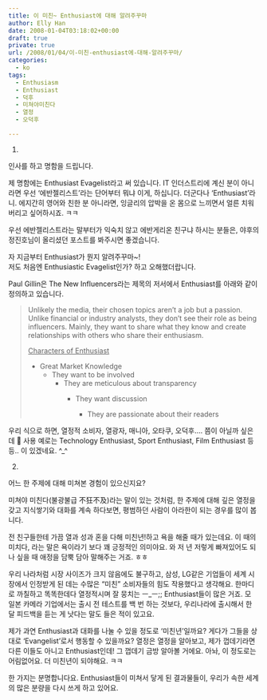 ```yaml
---
title: 이 미친~ Enthusiast에 대해 알려주꾸마
author: Elly Han
date: 2008-01-04T03:18:02+00:00
draft: true
private: true
url: /2008/01/04/이-미친-enthusiast에-대해-알려주꾸마/
categories:
  - ko
tags:
  - Enthusiasm
  - Enthusiast
  - 덕후
  - 미쳐야미친다
  - 열정
  - 오덕후

---
```

1. 

  
  


인사를 하고 명함을 드립니다. 

  
  


제 명함에는 Enthusiast Evagelist라고 써 있습니다. IT 인더스트리에 계신 분이 아니라면 우선 &#8216;에반젤리스트&#8217;라는 단어부터 뭐냐 이게, 하십니다. 더군다나 &#8216;Enthusiast&#8217;라니. 에지간히 영어와 친한 분 아니라면, 잉글리의 압박을 온 몸으로 느끼면서 얼른 치워버리고 싶어하시죠. ㅋㅋ 

  
  


우선 에반젤리스트라는 말부터가 익숙치 않고 에반게리온 친구냐 하시는 분들은, 야후의 정진호님이 올리셨던 포스트를 봐주시면 좋겠습니다. 

  
  


자 지금부터 Enthusiast가 뭔지 알려주꾸마~!&nbsp;  
저도 처음엔 Enthusiastic Evagelist인가? 하고 오해했더랍니다. 

  


Paul Gillin은 The New Influencers라는 제목의 저서에서 Enthusiast를 아래와 같이 정의하고 있습니다. 

  
  


>  
> 
> 
> Unlikely the media, their chosen topics aren&#8217;t a job but a passion. Unlike financial or industry analysts, they don&#8217;t see their role as being influencers. Mainly, they want to share what they know and create relationships with others who share their enthusiasm. 
> 
>  
>  
> 
> 
> <U>Characters of Enthusiast </U>
> 
>  
> 
> 
>  
> 
> 
>   * Great Market Knowledge  
>       * They want to be involved  
>           * They are meticulous about transparency  
>               * They want discussion  
>                   * They are passionate about their readers </UL></BLOCKQUOTE>
>  
>  
>                 우리 식으로 하면, 열정적 소비자, 열광자, 매니아, 오타쿠, 오덕후&#8230;. 쯤이 아닐까 싶은데 🙂 사용 예로는 Technology Enthusiast, Sport Enthusiast, Film Enthusiast 등등.. 이 있겠네요. ^_^ 
>                 
>  
>  
>  
>                 2. 
>                 
>  
>  
>                 어느 한 주제에 대해 미쳐본 경험이 있으신지요? 
>                 
>  
>  
>                 미쳐야 미친다(불광불급 不狂不及)라는 말이 있는 것처럼, 한 주제에 대해 깊은 열정을 갖고 지식쌓기와 대화를 계속 하다보면, 평범하던 사람이 아라한이 되는 경우를 많이 봅니다. 
>                 
>  
>  
>                 전 친구들한테 가끔 열과 성과 혼을 다해 미친년!하고 욕을 해줄 때가 있는데요. 이 때의 미치다, 라는 말은 욕이라기 보다 꽤 긍정적인 의미야요. 와 저 년 저렇게 빠져있어도 되나 싶을 때 애정을 담뿍 담아 말해주는 거죠. ㅎㅎ 
>                 
>  
>  
>                 우리 나라처럼 시장 사이즈가 크지 않음에도 불구하고, 삼성, LG같은 기업들이 세계 시장에서 인정받게 된 데는 수많은 &#8220;미친&#8221; 소비자들의 힘도 작용했다고 생각해요. 한마디로 까칠하고 똑똑한데다 열정적시며 잘 뭉치는 ㅡ_ㅡ;; Enthusiast들이 많은 거죠. 모 일본 카메라 기업에서는 출시 전 테스트를 백 번 하는 것보다, 우리나라에 출시해서 한 달 피드백을 듣는 게 낫다는 말도 들은 적이 있고요. 
>                 
>  
>  
>                 제가 과연 Enthusiast과 대화를 나눌 수 있을 정도로 &#8216;미친년&#8217;일까요? 게다가 그들을 상대로 &#8216;Evangelist&#8217;로서 행동할 수 있을까요? 열정은 열정을 알아보고, 제가 껍데기라면 다른 이들도 아니고 Enthusiast인데! 그 껍데기 금방 알아볼 거에요. 아놔, 이 정도로는 어림없어요. 더 미친년이 되야해요. ㅋㅋ 
>                 
>  
>  
>                 한 가지는 분명합니다요. Enthusiast들이 미쳐서 닿게 된 결과물들이, 우리가 속한 세계의 많은 분량을 다시 쓰게 하고 있어요.</p>